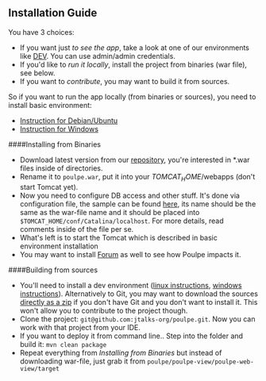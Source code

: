 Installation Guide
---
You have 3 choices:
 - If you want just _to see the app_, take a look at one of our environments like [DEV](http://dev.jtalks.org/poulpe). You can use admin/admin credentials.
 - If you'd like to _run it locally_, install the project from binaries (war file), see below.
 - If you want to _contribute_, you may want to build it from sources.

So if you want to run the app locally (from binaries or sources), you need to install basic environment:
 - [Instruction for Debian/Ubuntu](linux/basic-environment.md)
 - [Instruction for Windows](windows/basic-environment.md)

####Installing from Binaries
 - Download latest version from our [repository](http://repo.jtalks.org/content/repositories/deployment-pipeline/deployment-pipeline/poulpe), you're interested in *.war files inside of directories.
 - Rename it to `poulpe.war`, put it into your $TOMCAT_HOME$/webapps (don't start Tomcat yet).
 - Now you need to configure DB access and other stuff. It's done via configuration file, the sample can be found [here](poulpe.xml), its name should be the same as the war-file name and it should be placed into `$TOMCAT_HOME/conf/Catalina/localhost`. For more details, read comments inside of the file per se.
 - What's left is to start the Tomcat which is described in basic environment installation
 - You may want to install [Forum](https://github.com/jtalks-org/jcommune) as well to see how Poulpe impacts it.

####Building from sources
 - You'll need to install a dev environment ([linux instructions](linux/dev-environment.md), [windows instructions](windows/dev-environment.md)). Alternatively to Git, you may want to download the sources [directly as a zip](https://github.com/jtalks-org/poulpe/archive/master.zip) if you don't have Git and you don't want to install it. This won't allow you to contribute to the project though.
 - Clone the project: `git@github.com:jtalks-org/poulpe.git`. Now you can work with that project from your IDE.
 - If you want to deploy it from command line.. Step into the folder and build it: `mvn clean package`
 - Repeat everything from _Installing from Binaries_ but instead of downloading war-file, just grab it from `poulpe/poulpe-view/poulpe-web-view/target`